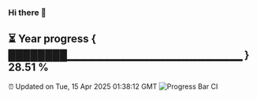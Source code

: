 ### Hi there 👋
⏳ Year progress { ████████▁▁▁▁▁▁▁▁▁▁▁▁▁▁▁▁▁▁▁▁▁▁ } 28.51 %
---
⏰ Updated on Tue, 15 Apr 2025 01:38:12 GMT
![Progress Bar CI](https://github.com/liununu/liununu/workflows/Progress%20Bar%20CI/badge.svg)
